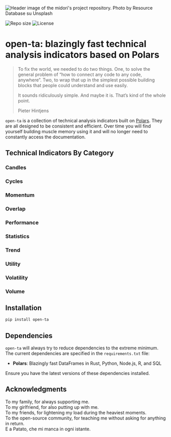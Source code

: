 ![Header image of the midori's project repository. Photo by <a href="https://unsplash.com/it/@resourcedatabase?utm_content=creditCopyText&utm_medium=referral&utm_source=unsplash">Resource Database</a> su <a href="https://unsplash.com/it/foto/un-primo-piano-di-un-oggetto-bianco-e-nero-k_jj6N5fU-8?utm_content=creditCopyText&utm_medium=referral&utm_source=unsplash">Unsplash</a>
  ](docs/header.jpg)

![Repo size](https://img.shields.io/github/repo-size/ilpomo/sour?color=70e000)
![License](https://img.shields.io/github/license/ilpomo/sour?color=70e000)

# open-ta: blazingly fast technical analysis indicators based on Polars

> To fix the world, we needed to do two things. One, to solve the general problem of “how to connect any code to any 
> code, anywhere”. Two, to wrap that up in the simplest possible building blocks that people could understand and use 
> easily.
>  
> It sounds ridiculously simple. And maybe it is. That’s kind of the whole point.
>  
> Pieter Hintjens

`open-ta` is a collection of technical analysis indicators built on [Polars](https://github.com/pola-rs/polars). They 
are all designed to be consistent and efficient. Over time you will find yourself building muscle memory using it and 
will no longer need to constantly access the documentation.

## Technical Indicators By Category

### Candles

### Cycles

### Momentum

### Overlap

### Performance

### Statistics

### Trend

### Utility

### Volatility

### Volume

## Installation

   ```sh
   pip install open-ta
   ```

## Dependencies

`open-ta` will always try to reduce dependencies to the extreme minimum. The current dependencies are specified in the
`requirements.txt` file:

- **Polars**: Blazingly fast DataFrames in Rust, Python, Node.js, R, and SQL

Ensure you have the latest versions of these dependencies installed.

## Acknowledgments

To my family, for always supporting me.  
To my girlfriend, for also putting up with me.  
To my friends, for lightening my load during the heaviest moments.  
To the open-source community, for teaching me without asking for anything in return.  
E a Patato, che mi manca in ogni istante.
